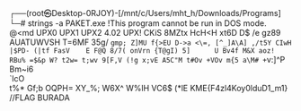 ┌──(root㉿Desktop-0RJOY)-[/mnt/c/Users/mht_h/Downloads/Programs]
└─# strings -a PAKET.exe
!This program cannot be run in DOS mode.
@<md
UPX0
UPX1
UPX2
4.02
UPX!
CKiS
8MZtx
HcH<H
xt6D
D$ /e
 gz89
AUATUWVSH
T=6MF
35g/
`gmp;
Z]MU
f{>EU
D->a
<\=,
[^_]A\A]
,/t5Y
CIwH
|$PD-
(|tf
FasV    E
        F@Q
8/7(
onVrn
{T@gI)
5]      U
Bv4f
        M&X
aoz!
RBu%
=$&p W?
t2w=
t;wv
9[F,V
(!g
x;vE
A5C"M
t#Ov
+VOv
        m{5
a\M#
+`v:]^P
Bm~i6\
`lcO\
        t%*
Gf;b
OQPH=
XY_%;
W6X^
W%lH
VC6$
(*lE
KME{F4zl4Koy0lduD1_m1}      //FLAG BURADA